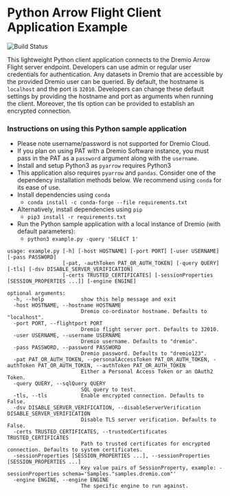 # Python Arrow Flight Client Application Example
![Build Status](https://github.com/dremio-hub/arrow-flight-client-examples/workflows/python-build/badge.svg)

This lightweight Python client application connects to the Dremio Arrow Flight server endpoint. Developers can use admin or regular user credentials for authentication. Any datasets in Dremio that are accessible by the provided Dremio user can be queried. By default, the hostname is `localhost` and the port is `32010`. Developers can change these default settings by providing the hostname and port as arguments when running the client.
Moreover, the tls option can be provided to establish an encrypted connection.

### Instructions on using this Python sample application
- Please note username/password is not supported for Dremio Cloud.
- If you plan on using PAT with a Dremio Software instance, you must pass in the PAT as a `password` argument along with the `username`.
- Install and setup Python3 as `pyarrow` requires Python3
- This application also requires `pyarrow` and `pandas`. Consider one of the dependency installation methods below. We recommend using `conda` for its ease of use.
- Install dependencies using `conda`
  - `conda install -c conda-forge --file requirements.txt`
- Alternatively, install dependencies using `pip` 
  - `pip3 install -r requirements.txt`
- Run the Python sample application with a local instance of Dremio (with default parameters):
  - `python3 example.py -query 'SELECT 1'`

```
usage: example.py [-h] [-host HOSTNAME] [-port PORT] [-user USERNAME] [-pass PASSWORD]
                  [-pat, -authToken PAT_OR_AUTH_TOKEN] [-query QUERY] [-tls] [-dsv DISABLE_SERVER_VERIFICATION]
                  [-certs TRUSTED_CERTIFICATES] [-sessionProperties [SESSION_PROPERTIES ...]] [-engine ENGINE]

optional arguments:
  -h, --help            show this help message and exit
  -host HOSTNAME, --hostname HOSTNAME
                        Dremio co-ordinator hostname. Defaults to "localhost".
  -port PORT, --flightport PORT
                        Dremio flight server port. Defaults to 32010.
  -user USERNAME, --username USERNAME
                        Dremio username. Defaults to "dremio".
  -pass PASSWORD, --password PASSWORD
                        Dremio password. Defaults to "dremio123".
  -pat PAT_OR_AUTH_TOKEN, --personalAccessToken PAT_OR_AUTH_TOKEN, -authToken PAT_OR_AUTH_TOKEN, --authToken PAT_OR_AUTH_TOKEN
                        Either a Personal Access Token or an OAuth2 Token.
  -query QUERY, --sqlQuery QUERY
                        SQL query to test.
  -tls, --tls           Enable encrypted connection. Defaults to False.
  -dsv DISABLE_SERVER_VERIFICATION, --disableServerVerification DISABLE_SERVER_VERIFICATION
                        Disable TLS server verification. Defaults to False.
  -certs TRUSTED_CERTIFICATES, --trustedCertificates TRUSTED_CERTIFICATES
                        Path to trusted certificates for encrypted connection. Defaults to system certificates.
  -sessionProperties [SESSION_PROPERTIES ...], --sessionProperties [SESSION_PROPERTIES ...]
                        Key value pairs of SessionProperty, example: -sessionProperties schema='Samples."samples.dremio.com"'
  -engine ENGINE, --engine ENGINE
                        The specific engine to run against.
```

